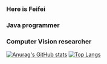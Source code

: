 
### Here is Feifei
### Java programmer
### Computer Vision researcher
<!--
**FlyuZ/FlyuZ** is a ✨ _special_ ✨ repository because its `README.md` (this file) appears on your GitHub profile.

Here are some ideas to get you started:

- 🔭 I’m currently working on ...
- 🌱 I’m currently learning ...
- 👯 I’m looking to collaborate on ...
- 🤔 I’m looking for help with ...
- 💬 Ask me about ...
- 📫 How to reach me: ...
- 😄 Pronouns: ...
- ⚡ Fun fact: ...
-->

[![Anurag's GitHub stats](https://github-readme-stats.vercel.app/api?username=FlyuZ)](https://github.com/anuraghazra/github-readme-stats)
[![Top Langs](https://github-readme-stats.vercel.app/api/top-langs/?username=FlyuZ)](https://github.com/anuraghazra/github-readme-stats)
